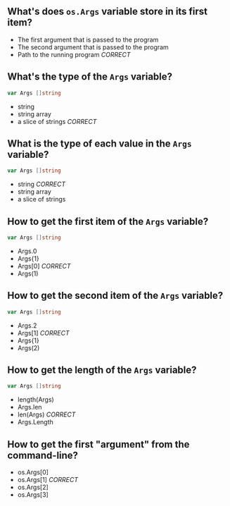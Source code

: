 ## What's does `os.Args` variable store in its first item?
* The first argument that is passed to the program
* The second argument that is passed to the program
* Path to the running program *CORRECT*

## What's the type of the `Args` variable?
```go
var Args []string
```
* string
* string array
* a slice of strings *CORRECT*

## What is the type of each value in the `Args` variable?
```go
var Args []string
```
* string *CORRECT*
* string array
* a slice of strings

## How to get the first item of the `Args` variable?
```go
var Args []string
```
* Args.0
* Args{1}
* Args[0] *CORRECT*
* Args(1)

## How to get the second item of the `Args` variable?
```go
var Args []string
```
* Args.2
* Args[1] *CORRECT*
* Args{1}
* Args(2)

## How to get the length of the `Args` variable?
```go
var Args []string
```
* length(Args)
* Args.len
* len(Args) *CORRECT*
* Args.Length

## How to get the first "argument" from the command-line?
* os.Args[0]
* os.Args[1] *CORRECT*
* os.Args[2]
* os.Args[3]

